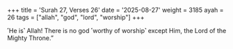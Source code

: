 +++
title = 'Surah 27, Verses 26'
date = '2025-08-27'
weight = 3185
ayah = 26
tags = ["allah", "god", "lord", "worship"]
+++

˹He is˺ Allah! There is no god ˹worthy of worship˺ except Him, the Lord of the Mighty Throne.”